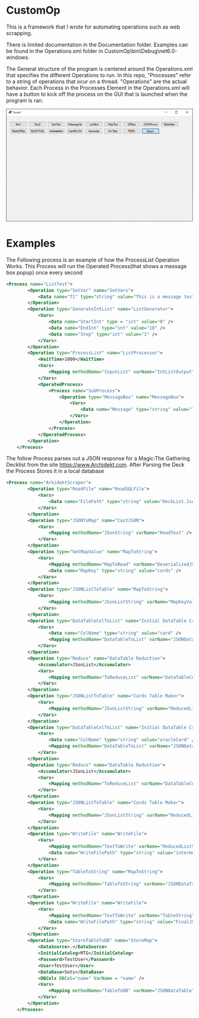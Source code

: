 # CustomOp

This is a framework that I wrote for automating operations such as web scrapping. 

There is limited documentation in the Documentation folder.
Examples can be found in the Operations.xml folder in CustomOp\bin\Debug\net6.0-windows.

The General structure of the program is centered around the Operations.xml that specifies the different Operations to run.
In this repo, "Processes" refer to a string of operations that ocur on a thread. "Operations" are the actual behavior.
Each Process in the Processes Element in the Operations.xml will have a button to kick off the process on the GUI that is launched when the program is ran.

![alt text](https://github.com/RylanSanders/CustomOp/blob/main/Documentation/ReaMeImages/BasicGUI.PNG?raw=true)

# Examples

The Following process is an example of how the ProcessList Operation Works.
This Process will run the Operated Process(that shows a message box popup) once every second
```xml
<Process name="ListTest">
		<Operation type="SetVar" name="SetVars">
			<Data name="T1" type="string" value="This is a message testing test !" />
		</Operation>
		<Operation type="GenerateIntList" name="ListGenerator">
			<Vars>
				<Data name="StartInt" type = "int" value="0" />
				<Data name="EndInt" type="int" value="10" />
				<Data name="Step" type="int" value="1" />
			</Vars>
		</Operation>
		<Operation type="ProcessList" name="ListProcessor">
			<WaitTime>1000</WaitTime>
			<Vars>
				<Mapping methodName="InputList" varName="IntListOutput" />
			</Vars>
			<OperatedProcess>
				<Process name="SubProcess">
					<Operation type="MessageBox" name="MessageBox">
						<Vars>
							<Data name="Message" type="string" value="This is a message" />
						</Vars>
					</Operation>
				</Process>
			</OperatedProcess>
		</Operation>
	</Process>
```




The follow Process parses out a JSON response for a Magic:The Gathering Decklist from the site <a>https://www.Archidekt.com<a>.
After Parsing the Deck the Process Stores it in a local database
```xml
<Process name="ArkidektScraper">
		<Operation type="ReadFile" name="ReadSQLFile">
			<Vars>
				<Data name="FilePath" type="string" value="DeckList.Json" />
			</Vars>
		</Operation>
		<Operation type="JSONToMap" name="CastJSON">
			<Vars>
				<Mapping methodName="JSonString" varName="ReadText" />
			</Vars>
		</Operation>
		<Operation type="GetMapValue" name="MapToString">
			<Vars>
				<Mapping methodName="MapToRead" varName="DeserializedJSonMap" />
				<Data name="MapKey" type="string" value="cards" />
			</Vars>
		</Operation>
		<Operation type="JSONListToTable" name="MapToString">
			<Vars>
				<Mapping methodName="JSonListString" varName="MapKeyValue" />
			</Vars>
		</Operation>
		<Operation type="DataTableColToList" name="Initial DataTable Creation">
			<Vars>
				<Data name="ColName" type="string" value="card" />
				<Mapping methodName="DataTableToList" varName="JSONDataTable" />
			</Vars>
		</Operation>
		<Operation type="Reduce" name="DataTable Reduction">
			<Accumulator>JSonList</Accumulator>
			<Vars>
				<Mapping methodName="ToReduceList" varName="DataTableColList" />
			</Vars>
		</Operation>
		<Operation type="JSONListToTable" name="Cards Table Maker">
			<Vars>
				<Mapping methodName="JSonListString" varName="ReducedListString" />
			</Vars>
		</Operation>
		<Operation type="DataTableColToList" name="Initial DataTable Creation">
			<Vars>
				<Data name="ColName" type="string" value="oracleCard" />
				<Mapping methodName="DataTableToList" varName="JSONDataTable" />
			</Vars>
		</Operation>
		<Operation type="Reduce" name="DataTable Reduction">
			<Accumulator>JSonList</Accumulator>
			<Vars>
				<Mapping methodName="ToReduceList" varName="DataTableColList" />
			</Vars>
		</Operation>
		<Operation type="JSONListToTable" name="Cards Table Maker">
			<Vars>
				<Mapping methodName="JSonListString" varName="ReducedListString" />
			</Vars>
		</Operation>
		<Operation type="WriteFile" name="WriteFile">
			<Vars>
				<Mapping methodName="TextToWrite" varName="ReducedListString" />
				<Data name="WriteFilePath" type="string" value="intermediateJSON.txt" />
			</Vars>
		</Operation>
		<Operation type="TableToString" name="MapToString">
			<Vars>
				<Mapping methodName="TableToString" varName="JSONDataTable" />
			</Vars>
		</Operation>
		<Operation type="WriteFile" name="WriteFile">
			<Vars>
				<Mapping methodName="TextToWrite" varName="TableString" />
				<Data name="WriteFilePath" type="string" value="FinalJSonCardList.txt" />
			</Vars>
		</Operation>
		<Operation type="StoreTableToDB" name="StoreMap">
			<DataSource>.</DataSource>
			<InitialCatalog>MTG</InitialCatalog>
			<Password>TestUser</Password>
			<User>TestUser</User>
			<DataBase>Sets</DataBase>
			<DBCols DBCol="name" VarName = "name" />
			<Vars>
				<Mapping methodName="TableToDB" varName="JSONDataTable" />
			</Vars>
		</Operation>
	</Process>
